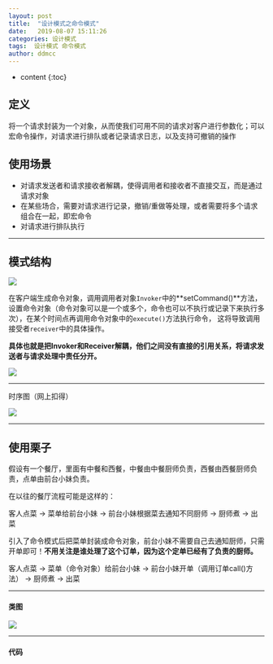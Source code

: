 ```yaml
---
layout: post
title:  "设计模式之命令模式"
date:   2019-08-07 15:11:26
categories: 设计模式
tags:  设计模式 命令模式
author: ddmcc
---
```


* content
{:toc}


## 定义

将一个请求封装为一个对象，从而使我们可用不同的请求对客户进行参数化；可以宏命令操作，对请求进行排队或者记录请求日志，以及支持可撤销的操作




## 使用场景


- 对请求发送者和请求接收者解耦，使得调用者和接收者不直接交互，而是通过请求对象
- 在某些场合，需要对请求进行记录，撤销/重做等处理，或者需要将多个请求组合在一起，即宏命令
- 对请求进行排队执行

---
## 模式结构

![](https://i.loli.net/2019/08/07/tfWiqmF4aJphzMv.png)


在客户端生成命令对象，调用调用者对象`Invoker`中的**setCommand()**方法，设置命令对象（命令对象可以是一个或多个，命令也可以不执行或记录下来执行多次），在某个时间点再调用命令对象中的`execute()`方法执行命令，
这将导致调用接受者`receiver`中的具体操作。

**具体也就是把Invoker和Receiver解耦，他们之间没有直接的引用关系，将请求发送者与请求处理中责任分开。**

![](https://i.loli.net/2019/08/07/IlgG9H6hw7LtXPZ.png)

---

时序图（网上扣得）

![](https://i.loli.net/2019/08/07/HVD6BWsba5XodO1.png)

---
## 使用栗子

假设有一个餐厅，里面有中餐和西餐，中餐由中餐厨师负责，西餐由西餐厨师负责，点单由前台小妹负责。

在以往的餐厅流程可能是这样的：

客人点菜 -> 菜单给前台小妹 -> 前台小妹根据菜去通知不同厨师 -> 厨师煮 -> 出菜

引入了命令模式后把菜单封装成命令对象，前台小妹不需要自己去通知厨师，只需开单即可！**不用关注是谁处理了这个订单，因为这个定单已经有了负责的厨师。**

客人点菜 -> 菜单（命令对象）给前台小妹 -> 前台小妹开单（调用订单call()方法） -> 厨师煮 -> 出菜

---
#### 类图

![](https://i.loli.net/2019/08/07/g4VR27vxwkJWmFy.png)


---
#### 代码













